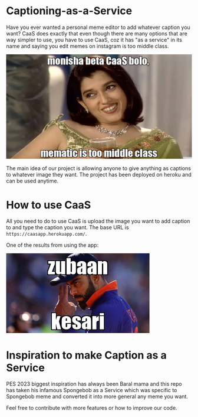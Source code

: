 # Captioning-as-a-Service

Have you ever wanted a personal meme editor to add whatever caption you want? CaaS does exactly that even though there are many options that are way simpler to use, you have to use CaaS, coz it has "as a service" in its name and saying you edit memes on instagram is too middle class.

![monisha beta](static/monisha.png)


The main idea of our project is allowing anyone to give anything as captions to whatever image they want. The project has been deployed on heroku and can be used anytime.

# How to use CaaS

All you need to do to use CaaS is upload the image you want to add caption to and type the caption you want. The base URL is ```https://caasapp.herokuapp.com/```. 

One of the results from using the app:

![zubaan kesari](static/kohli.png)


# Inspiration to make Caption as a Service

PES 2023 biggest inspiration has always been Baral mama and this repo has taken his infamous Spongebob as a Service which was specific to Spongebob meme and converted it into more general any meme you want.

Feel free to contribute with more features or how to improve our code.
